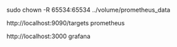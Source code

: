 sudo chown -R 65534:65534 ../volume/prometheus_data

http://localhost:9090/targets prometheus
 
http://localhost:3000 grafana

